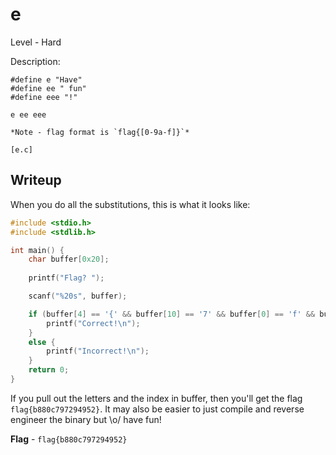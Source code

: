 # e
Level - Hard

Description:
```
#define e "Have"
#define ee " fun"
#define eee "!"

e ee eee

*Note - flag format is `flag{[0-9a-f]}`*

[e.c]
```

## Writeup
When you do all the substitutions, this is what it looks like:

```c
#include <stdio.h>
#include <stdlib.h>

int main() {
    char buffer[0x20];
    
    printf("Flag? ");

    scanf("%20s", buffer);

    if (buffer[4] == '{' && buffer[10] == '7' && buffer[0] == 'f' && buffer[18] == '2' && buffer[17] == '5' && buffer[1] == 'l' && buffer[2] == 'a' && buffer[8] == '0' && buffer[19] == '}' && buffer[13] == '2' && buffer[6] == '8' && buffer[5] == 'b' && buffer[9] == 'c' && buffer[11] == '9' && buffer[15] == '4' && buffer[20] == '\0' && buffer[12] == '7' && buffer[3] == 'g' && buffer[16] == '9' && buffer[14] == '9' && buffer[7] == '8') {
        printf("Correct!\n");
    }
    else {
        printf("Incorrect!\n");
    }
    return 0;
}
```

If you pull out the letters and the index in buffer, then you'll get the flag `flag{b880c797294952}`. It may also be easier to just compile and reverse engineer the binary but \o/ have fun!

**Flag** - `flag{b880c797294952}`